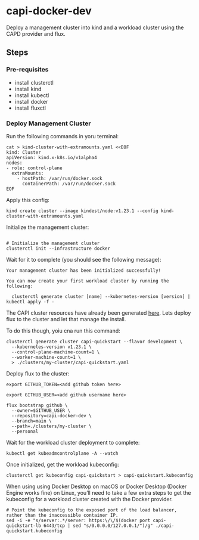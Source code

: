 # capi-docker-dev

Deploy a management cluster into kind and a workload cluster using the CAPD provider and flux.

## Steps

### Pre-requisites

- install clusterctl
- install kind
- install kubectl
- install docker
- install fluxctl

### Deploy Management Cluster

Run the following commands in yoru terminal:

```
cat > kind-cluster-with-extramounts.yaml <<EOF
kind: Cluster
apiVersion: kind.x-k8s.io/v1alpha4
nodes:
- role: control-plane
  extraMounts:
    - hostPath: /var/run/docker.sock
      containerPath: /var/run/docker.sock
EOF
```

Apply this config:

```
kind create cluster --image kindest/node:v1.23.1 --config kind-cluster-with-extramounts.yaml
```

Initialize the management cluster:

```

# Initialize the management cluster
clusterctl init --infrastructure docker
```

Wait for it to complete (you should see the following message):

```
Your management cluster has been initialized successfully!

You can now create your first workload cluster by running the following:

  clusterctl generate cluster [name] --kubernetes-version [version] | kubectl apply -f -
```

The CAPI cluster resources have already been generated [here](./clusters/my-cluster/). Lets deploy flux to the cluster and let that manage the install.

To do this though, yoiu cna run this command:

```
clusterctl generate cluster capi-quickstart --flavor development \
  --kubernetes-version v1.23.1 \
  --control-plane-machine-count=1 \
  --worker-machine-count=1 \
  > ./clusters/my-cluster/capi-quickstart.yaml
```

Deploy flux to the cluster:

```
export GITHUB_TOKEN=<add github token here>

export GITHUB_USER=<add github username here>

flux bootstrap github \
  --owner=$GITHUB_USER \
  --repository=capi-docker-dev \
  --branch=main \
  --path=./clusters/my-cluster \
  --personal
```

Wait for the workload cluster deployment to complete:

```
kubectl get kubeadmcontrolplane -A --watch  
```

Once initialized, get the workload kubeconfig:

```
clusterctl get kubeconfig capi-quickstart > capi-quickstart.kubeconfig
```
When using using Docker Desktop on macOS or Docker Desktop (Docker Engine works fine) on Linux, you’ll need to take a few extra steps to get the kubeconfig for a workload cluster created with the Docker provider.
```
# Point the kubeconfig to the exposed port of the load balancer, rather than the inaccessible container IP.
sed -i -e "s/server:.*/server: https:\/\/$(docker port capi-quickstart-lb 6443/tcp | sed "s/0.0.0.0/127.0.0.1/")/g" ./capi-quickstart.kubeconfig
```
